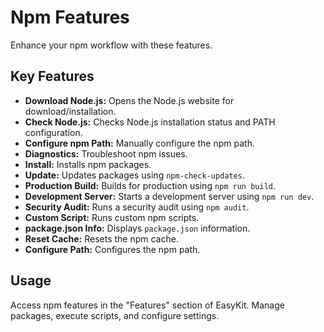 # Npm Features

Enhance your npm workflow with these features.

## Key Features

- **Download Node.js:** Opens the Node.js website for download/installation.
- **Check Node.js:** Checks Node.js installation status and PATH configuration.
- **Configure npm Path:** Manually configure the npm path.
- **Diagnostics:** Troubleshoot npm issues.
- **Install:** Installs npm packages.
- **Update:** Updates packages using `npm-check-updates`.
- **Production Build:** Builds for production using `npm run build`.
- **Development Server:** Starts a development server using `npm run dev`.
- **Security Audit:** Runs a security audit using `npm audit`.
- **Custom Script:** Runs custom npm scripts.
- **package.json Info:** Displays `package.json` information.
- **Reset Cache:** Resets the npm cache.
- **Configure Path:** Configures the npm path.

## Usage

Access npm features in the "Features" section of EasyKit. Manage packages, execute scripts, and configure settings.
